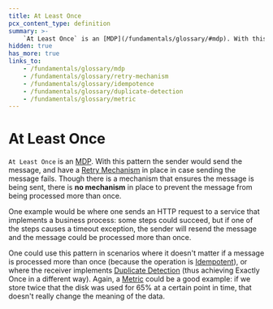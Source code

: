 ```yaml
---
title: At Least Once
pcx_content_type: definition
summary: >-
    `At Least Once` is an [MDP](/fundamentals/glossary/#mdp). With this pattern the sender would send the message, and have a [Retry Mechanism](/fundamentals/glossary/#retry-mechanism) in place in case sending the message fails.
hidden: true
has_more: true
links_to:
    - /fundamentals/glossary/mdp
    - /fundamentals/glossary/retry-mechanism
    - /fundamentals/glossary/idempotence
    - /fundamentals/glossary/duplicate-detection
    - /fundamentals/glossary/metric
---
```


# At Least Once

`At Least Once` is an [MDP](/fundamentals/glossary/mdp). With this pattern the sender would send the message, and have a [Retry Mechanism](/fundamentals/glossary/retry-mechanism) in place in case sending the message fails. Though there is a mechanism that ensures the message is being sent, there is **no mechanism** in place to prevent the message from being processed more than once.

One example would be where one sends an HTTP request to a service that implements a business process: some steps could succeed, but if one of the steps causes a timeout exception, the sender will resend the message and the message could be processed more than once.

One could use this pattern in scenarios where it doesn't matter if a message is processed more than once (because the operation is [Idempotent](/fundamentals/glossary/idempotence)), or where the receiver implements [Duplicate Detection](/fundamentals/glossary/duplicate-detection) (thus achieving Exactly Once in a different way). Again, a [Metric](/fundamentals/glossary/metric) could be a good example: if we store twice that the disk was used for 65% at a certain point in time, that doesn't really change the meaning of the data.
